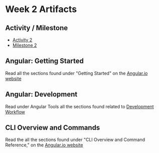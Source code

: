 # Week 2 Artifacts

## Activity / Milestone

- [Activity 2](activity2.md)
- [Milestone 2](milestone2.md)

## Angular: Getting Started

Read all the sections found under "Getting Started" on the [Angular.io website](https://angular.io/guide/setup-local)

## Angular: Development

Read under Angular Tools all the sections found related to [Development Workflow](https://angular.io/docs)

## CLI Overview and Commands

Read the all the sections found under "CLI Overview and Command Reference," on the [Angular.io website](https://angular.io/cli)


